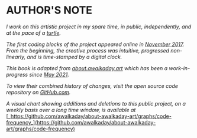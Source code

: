 # AUTHOR'S NOTE

_I work on this artistic project in my spare time, in public, independently, and at the pace of a_ [_turtle_](https://en.m.wikipedia.org/wiki/Cultural\_depictions\_of\_turtles)_._&#x20;

_The first coding blocks of the project appeared online in_ [_November 2017_](https://github.com/daqhris/daqhris.github.io/commit/80a18e2a08c1413ea8b4a26d1a86129624b8809f)_. From the beginning, the creative process was intuitive, progressed non-linearly, and is time-stamped by a digital clock._

_This book is adapted from_ [_about.awalkaday.art_](https://about.awalkaday.art) _which has been a work-in-progress since_ [_May 2021_](https://github.com/awalkaday/about-awalkaday-art/commit/32eced8e914f46d9364a5d5fb6ec11c5bd7be7a4)_._&#x20;

_To view their combined history of changes, visit the open source code repository on_ [_GitHub.com_](https://github.com/awalkaday/about-awalkaday-art/tree/book)_._

_A visual chart showing additions and deletions to this public project, on a weekly basis over a long time window, is available at_ [_https://github.com/awalkaday/about-awalkaday-art/graphs/code-frequency_](https://github.com/awalkaday/about-awalkaday-art/graphs/code-frequency)
